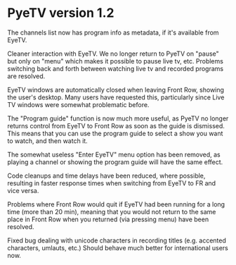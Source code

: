 # PyeTV version 1.2 #

The channels list now has program info as metadata, if it's available from EyeTV.

Cleaner interaction with EyeTV.  We no longer return to PyeTV on
"pause" but only on "menu" which makes it possible to pause live tv,
etc.  Problems switching back and forth between watching live tv and
recorded programs are resolved.

EyeTV windows are automatically closed when leaving Front Row, showing
the user's desktop.  Many users have requested this, particularly since
Live TV windows were somewhat problematic before.

The "Program guide" function is now much more useful, as PyeTV no
longer returns control from EyeTV to Front Row as soon as the guide is
dismissed.  This means that you can use the program guide to select a
show you want to watch, and then watch it.

The somewhat useless "Enter EyeTV" menu option has been removed, as playing a
channel or showing the program guide will have the same effect.

Code cleanups and time delays have been reduced, where possible, resulting in
faster response times when switching from EyeTV to FR and vice versa.

Problems where Front Row would quit if EyeTV had been running for a
long time (more than 20 min), meaning that you would not return to the
same place in Front Row when you returned (via pressing menu) have been
resolved.

Fixed bug dealing with unicode characters in recording titles
(e.g. accented characters, umlauts, etc.)  Should behave much better
for international users now.